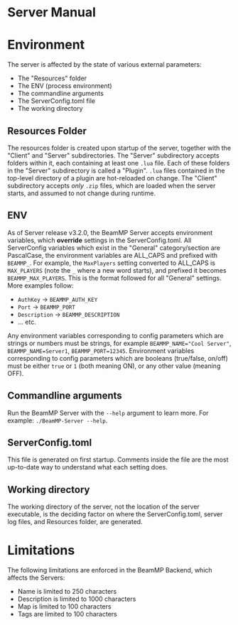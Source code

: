 # Server Manual

# Environment

The server is affected by the state of various external parameters:
- The "Resources" folder
- The ENV (process environment)
- The commandline arguments
- The ServerConfig.toml file
- The working directory

## Resources Folder

The resources folder is created upon startup of the server, together with the "Client" and "Server" subdirectories.
The "Server" subdirectory accepts folders within it, each containing at least one `.lua` file. Each of these folders in the "Server" subdirectory is called a "Plugin". `.lua` files contained in the top-level directory of a plugin are hot-reloaded on change.
The "Client" subdirectory accepts *only* `.zip` files, which are loaded when the server starts, and assumed to not change during runtime.

## ENV

As of Server release v3.2.0, the BeamMP Server accepts environment variables, which **override** settings in the ServerConfig.toml. All ServerConfig variables which exist in the "General" category/section are PascalCase, the environment variables are ALL_CAPS and prefixed with `BEAMMP_`. For example, the `MaxPlayers` setting converted to ALL_CAPS is `MAX_PLAYERS` (note the `_` where a new word starts), and prefixed it becomes `BEAMMP_MAX_PLAYERS`. This is the format followed for all "General" settings. More examples follow:

- `AuthKey` -> `BEAMMP_AUTH_KEY`
- `Port` -> `BEAMMP_PORT`
- `Description` -> `BEAMMP_DESCRIPTION`
- ... etc.

Any environment variables corresponding to config parameters which are strings or numbers must be strings, for example `BEAMMP_NAME="Cool Server"`, `BEAMMP_NAME=Server1`, `BEAMMP_PORT=12345`.
Environment variables corresponding to config parameters which are booleans (true/false, on/off) must be either `true` or `1` (both meaning ON), or any other value (meaning OFF).

## Commandline arguments

Run the BeamMP Server with the `--help` argument to learn more. For example: `./BeamMP-Server --help`.

## ServerConfig.toml

This file is generated on first startup. Comments inside the file are the most up-to-date way to understand what each setting does.

## Working directory

The working directory of the server, not the location of the server executable, is the deciding factor on where the ServerConfig.toml, server log files, and Resources folder, are generated.

# Limitations

The following limitations are enforced in the BeamMP Backend, which affects the Servers:

- Name is limited to 250 characters
- Description is limited to 1000 characters
- Map is limited to 100 characters
- Tags are limited to 100 characters
